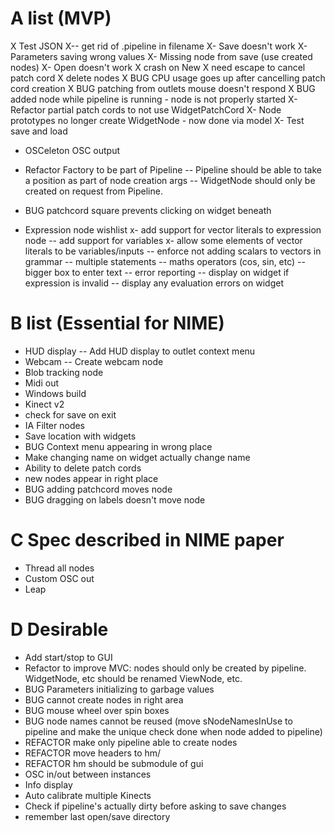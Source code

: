 A list (MVP)
============

X Test JSON
X-- get rid of .pipeline in filename
X- Save doesn't work
X- Parameters saving wrong values
X- Missing node from save (use created nodes)
X- Open doesn't work
X crash on New
X need escape to cancel patch cord
X delete nodes
X BUG CPU usage goes up after cancelling patch cord creation
X BUG patching from outlets mouse doesn't respond
X BUG added node while pipeline is running - node is not properly started
X- Refactor partial patch cords to not use WidgetPatchCord
X- Node prototypes no longer create WidgetNode - now done via model
X- Test save and load
- OSCeleton OSC output
- Refactor Factory to be part of Pipeline
-- Pipeline should be able to take a position as part of node creation args
-- WidgetNode should only be created on request from Pipeline.
- BUG patchcord square prevents clicking on widget beneath

- Expression node wishlist
x- add support for vector literals to expression node
-- add support for variables
x- allow some elements of vector literals to be variables/inputs
-- enforce not adding scalars to vectors in grammar
-- multiple statements
-- maths operators (cos, sin, etc)
-- bigger box to enter text
-- error reporting
-- display on widget if expression is invalid
-- display any evaluation errors on widget

B list (Essential for NIME)
===========================

- HUD display
-- Add HUD display to outlet context menu
- Webcam
-- Create webcam node
- Blob tracking node
- Midi out
- Windows build
- Kinect v2
- check for save on exit
- IA Filter nodes
- Save location with widgets
- BUG Context menu appearing in wrong place
- Make changing name on widget actually change name
- Ability to delete patch cords
- new nodes appear in right place
- BUG adding patchcord moves node
- BUG dragging on labels doesn't move node

C Spec described in NIME paper
===========
- Thread all nodes
- Custom OSC out
- Leap

D Desirable
===========
- Add start/stop to GUI
- Refactor to improve MVC: nodes should only be created by pipeline. WidgetNode, etc should be renamed ViewNode, etc.
- BUG Parameters initializing to garbage values
- BUG cannot create nodes in right area
- BUG mouse wheel over spin boxes
- BUG node names cannot be reused (move sNodeNamesInUse to pipeline and make the unique check done when node added to pipeline)
- REFACTOR make only pipeline able to create nodes
- REFACTOR move headers to hm/
- REFACTOR hm should be submodule of gui
- OSC in/out between instances
- Info display
- Auto calibrate multiple Kinects
- Check if pipeline's actually dirty before asking to save changes
- remember last open/save directory